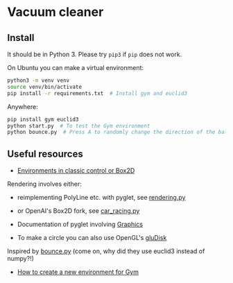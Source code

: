 # Vacuum cleaner

## Install

It should be in Python 3. Please try `pip3` if `pip` does not work.

On Ubuntu you can make a virtual environment:

```bash
python3 -m venv venv
source venv/bin/activate
pip install -r requirements.txt  # Install gym and euclid3
```

Anywhere:

```bash
pip install gym euclid3
python start.py  # To test the Gym environment
python bounce.py  # Press A to randomly change the direction of the ball
```

## Useful resources

- [Environments in classic control or Box2D](https://gym.openai.com/envs/#classic_control)

Rendering involves either:

- reimplementing PolyLine etc. with pyglet, see [rendering.py](https://github.com/openai/gym/blob/master/gym/envs/classic_control/rendering.py)
- or OpenAI's Box2D fork, see [car_racing.py](https://github.com/openai/gym/blob/master/gym/envs/box2d/car_racing.py)

- Documentation of pyglet involving [Graphics](https://pyglet.readthedocs.io/en/stable/programming_guide/graphics.html)
- To make a circle you can also use OpenGL's [gluDisk](http://www.glprogramming.com/red/chapter11.html#name2)

Inspired by [bounce.py](https://gist.github.com/davepape/6993177) (come on, why did they use euclid3 instead of numpy?!)

- [How to create a new environment for Gym](https://github.com/openai/gym/blob/master/docs/creating-environments.md)

